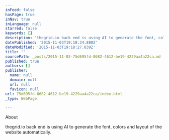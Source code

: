 ```yaml
---
inFeed: false
hasPage: true
inNav: true
inLanguage: null
starred: false
keywords: []
description: 'thegrid.io back end is using AI to generate the font, colors and layout of the website automatically.'
datePublished: '2015-11-03T19:18:34.880Z'
dateModified: '2015-11-03T19:18:27.039Z'
title: ''
sourcePath: _posts/2015-11-03-75d695fd-8682-4612-be19-4229aa4a22ca.md
published: true
authors: []
publisher:
  name: null
  domain: null
  url: null
  favicon: null
url: 75d695fd-8682-4612-be19-4229aa4a22ca/index.html
_type: WebPage

---
```

About

thegrid.io back end is using AI to generate the font, colors and layout of the website automatically.